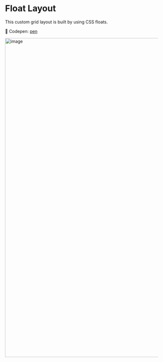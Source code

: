 # Float Layout

This custom grid layout is built by using CSS floats.

🚀 Codepen: [pen](https://codepen.io/slavafive/pen/rNYBmXY)

<img width="1052" alt="image" src="https://user-images.githubusercontent.com/42523164/151654700-f80727a2-5cfd-4031-babb-e6ecd207b980.png">
